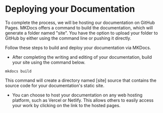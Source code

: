 # Deploying your Documentation

 To complete the process, we will be hosting our documentation on GitHub Pages. MKDocs offers a command to build the documentation, which will generate a folder named "site". You have the option to upload your folder to GitHub by either using the command line or pushing it directly.

Follow these steps to build and deploy your documentation via MKDocs.

* After completing the writing and editing of your documentation, build your site using the command below.

`mkdocs build`

This command will create a directory named [site] source that contains the source code for your documentation's static site.

* You can choose to host your documentation on any web hosting platform, such as Vercel or Netlify. This allows others to easily access your work by clicking on the link to the hosted pages.